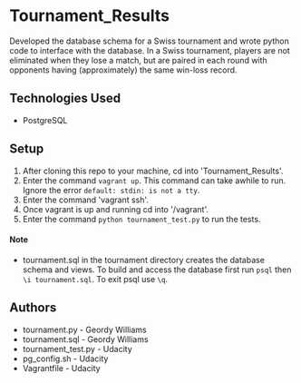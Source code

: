 # Tournament_Results
Developed the database schema for a Swiss tournament and wrote python code to interface with the database. In a Swiss tournament, players are not eliminated when they lose a match, but are paired in each round with opponents having (approximately) the same win-loss record.

## Technologies Used
* PostgreSQL

## Setup
1. After cloning this repo to your machine, cd into 'Tournament_Results'.
2. Enter the command `vagrant up`. This command can take awhile to run. Ignore the error `default: stdin: is not a tty`.
3. Enter the command 'vagrant ssh'.
4. Once vagrant is up and running cd into '/vagrant'.
5. Enter the command `python tournament_test.py` to run the tests.

#### Note
* tournament.sql in the tournament directory creates the database schema and views. To build and access the database first run `psql` then `\i tournament.sql`. To exit psql use `\q`.


## Authors
* tournament.py - Geordy Williams
* tournament.sql - Geordy Williams
* tournament_test.py - Udacity
* pg_config.sh - Udacity
* Vagrantfile - Udacity
